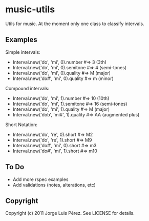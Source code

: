 music-utils
=========

Utils for music. At the moment only one class to classify intervals.

Examples
--------
Simple intervals:
  
  * Interval.new('do', 'mi', 0).number    #=> 3 (3th)
  * Interval.new('do', 'mi', 0).semitone  #=> 4 (semi-tones)
  * Interval.new('do', 'mi', 0).quality   #=> M (major)
  * Interval.new('do#', 'mi', 0).quality  #=> m (minor)

Compound intervals:
  
  * Interval.new('do', 'mi', 1).number    #=> 10 (10th)
  * Interval.new('do', 'mi', 1).semitone  #=> 16 (semi-tones)
  * Interval.new('do', 'mi', 1).quality   #=> M (major)
  * Interval.new('dob', 'mi#', 1).quality #=> AA (augmented plus)

Short Notation:
  * Interval.new('do', 're', 0).short     #=> M2
  * Interval.new('do', 're', 1).short     #=> M9
  * Interval.new('do#', 'mi', 0).short    #=> m3
  * Interval.new('do#', 'mi', 1).short    #=> m10

To Do
-----
  * Add more rspec examples
  * Add validations (notes, alterations, etc) 

Copyright
---------

Copyright (c) 2011 Jorge Luis Pérez. See LICENSE for details.


